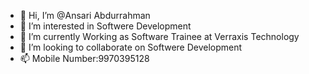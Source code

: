 - 👋 Hi, I’m @Ansari Abdurrahman
- 👀 I’m interested in Softwere Development
- 🌱 I’m currently Working as Software Trainee at Verraxis Technology
- 💞️ I’m looking to collaborate on Softwere Development
- 📫 Mobile Number:9970395128

<!---
Abdurrahman1109/Abdurrahman1109 is a ✨ special ✨ repository because its `README.md` (this file) appears on your GitHub profile.
You can click the Preview link to take a look at your changes.
--->
